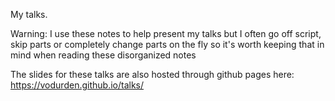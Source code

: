 My talks.

Warning: I use these notes to help present my talks but I often go off script, skip parts
or completely change parts on the fly so it's worth keeping that in mind when reading these
disorganized notes

The slides for these talks are also hosted through github pages here: https://vodurden.github.io/talks/

